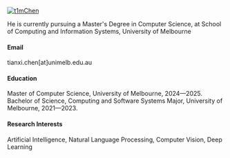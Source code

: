 

[![t1mChen](https://img.shields.io/badge/t1mChen-github-blue?logo=github)](https://github.com/t1mChen)

He is currently pursuing a Master's Degree in Computer Science, at School of Computing and Information Systems, University of Melbourne

#### Email
tianxi.chen[at]unimelb.edu.au

#### Education
Master of Computer Science, University of Melbourne, 2024—2025.\
Bachelor of Science, Computing and Software Systems Major, University of Melbourne, 2021—2023.

#### Research Interests
Artificial Intelligence, Natural Language Processing, Computer Vision, Deep Learning

